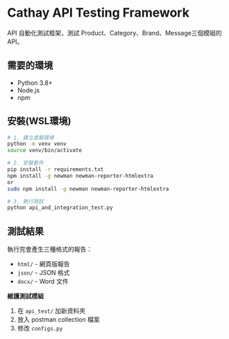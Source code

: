 # Cathay API Testing Framework

API 自動化測試框架，測試 Product、Category、Brand、Message三個模組的 API。

## 需要的環境

- Python 3.8+
- Node.js
- npm

## 安裝(WSL環境)

```bash
# 1. 建立虛擬環境
python -m venv venv
source venv/bin/activate

# 2. 安裝套件
pip install -r requirements.txt
npm install -g newman newman-reporter-htmlextra
or
sudo npm install -g newman newman-reporter-htmlextra

# 3. 執行測試
python api_and_integration_test.py
```

## 測試結果

執行完會產生三種格式的報告：
- `html/` - 網頁版報告
- `json/` - JSON 格式 
- `docx/` - Word 文件

**維護測試模組**
1. 在 `api_test/` 加新資料夾
2. 放入 postman collection 檔案  
3. 修改 `configs.py`